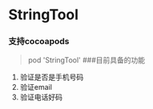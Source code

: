 StringTool
==========
### 支持cocoapods
> pod 'StringTool'
###目前具备的功能
1. 验证是否是手机号码
2. 验证email
3. 验证电话好码
